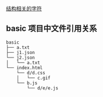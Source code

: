 
[结构相关的字符](https://codepoints.net/box_drawing)

## basic 项目中文件引用关系

```
basic
├── a.txt
├── j1.json
└── j2.json
│   └── a.txt
└── index.html
    └── d/d.css
    │   └── c.gif
    └── b.js
        └── d/e/e.js
```
